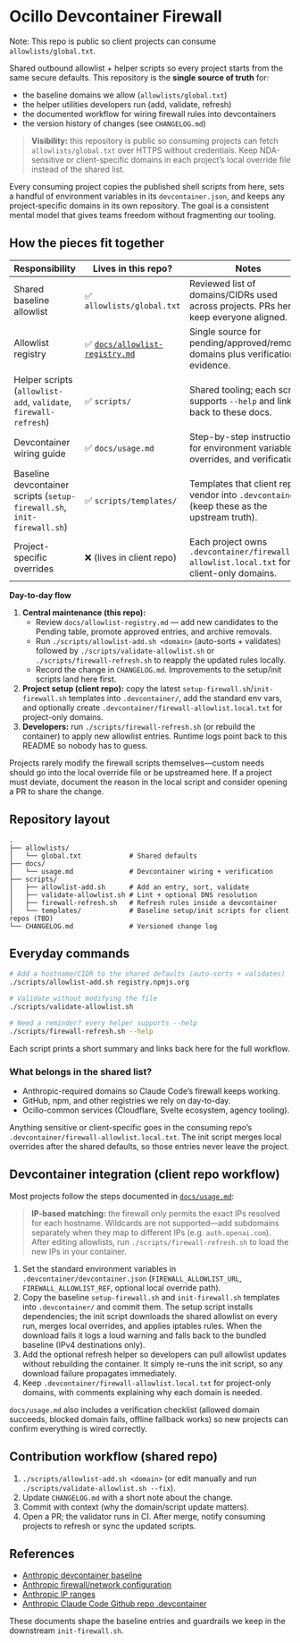 # Ocillo Devcontainer Firewall

Note: This repo is public so client projects can consume `allowlists/global.txt`.

Shared outbound allowlist + helper scripts so every project starts from the same secure defaults. This repository is the **single source of truth** for:

- the baseline domains we allow (`allowlists/global.txt`)
- the helper utilities developers run (add, validate, refresh)
- the documented workflow for wiring firewall rules into devcontainers
- the version history of changes (see `CHANGELOG.md`)

> **Visibility:** this repository is public so consuming projects can fetch `allowlists/global.txt` over HTTPS without credentials. Keep NDA-sensitive or client-specific domains in each project’s local override file instead of the shared list.

Every consuming project copies the published shell scripts from here, sets a handful of environment variables in its `devcontainer.json`, and keeps any project‑specific domains in its own repository. The goal is a consistent mental model that gives teams freedom without fragmenting our tooling.

## How the pieces fit together

| Responsibility | Lives in this repo? | Notes |
| --- | --- | --- |
| Shared baseline allowlist | ✅ `allowlists/global.txt` | Reviewed list of domains/CIDRs used across projects. PRs here keep everyone aligned. |
| Allowlist registry | ✅ [`docs/allowlist-registry.md`](docs/allowlist-registry.md) | Single source for pending/approved/removed domains plus verification evidence. |
| Helper scripts (`allowlist-add`, `validate`, `firewall-refresh`) | ✅ `scripts/` | Shared tooling; each script supports `--help` and links back to these docs. |
| Devcontainer wiring guide | ✅ `docs/usage.md` | Step-by-step instructions for environment variables, overrides, and verification. |
| Baseline devcontainer scripts (`setup-firewall.sh`, `init-firewall.sh`) | ✅ `scripts/templates/` | Templates that client repos vendor into `.devcontainer/` (keep these as the upstream truth). |
| Project-specific overrides | ❌ (lives in client repo) | Each project owns `.devcontainer/firewall-allowlist.local.txt` for client-only domains. |

**Day-to-day flow**

1. **Central maintenance (this repo):**
   - Review `docs/allowlist-registry.md` — add new candidates to the Pending table, promote approved entries, and archive removals.
   - Run `./scripts/allowlist-add.sh <domain>` (auto-sorts + validates) followed by `./scripts/validate-allowlist.sh` or `./scripts/firewall-refresh.sh` to reapply the updated rules locally.
   - Record the change in `CHANGELOG.md`. Improvements to the setup/init scripts land here first.
2. **Project setup (client repo):** copy the latest `setup-firewall.sh`/`init-firewall.sh` templates into `.devcontainer/`, add the standard env vars, and optionally create `.devcontainer/firewall-allowlist.local.txt` for project-only domains.
3. **Developers:** run `./scripts/firewall-refresh.sh` (or rebuild the container) to apply new allowlist entries. Runtime logs point back to this README so nobody has to guess.

Projects rarely modify the firewall scripts themselves—custom needs should go into the local override file or be upstreamed here. If a project must deviate, document the reason in the local script and consider opening a PR to share the change.

## Repository layout

```
.
├── allowlists/
│   └── global.txt            # Shared defaults
├── docs/
│   └── usage.md              # Devcontainer wiring + verification
├── scripts/
│   ├── allowlist-add.sh      # Add an entry, sort, validate
│   ├── validate-allowlist.sh # Lint + optional DNS resolution
│   ├── firewall-refresh.sh   # Refresh rules inside a devcontainer
│   └── templates/            # Baseline setup/init scripts for client repos (TBD)
└── CHANGELOG.md              # Versioned change log
```

## Everyday commands

```bash
# Add a hostname/CIDR to the shared defaults (auto-sorts + validates)
./scripts/allowlist-add.sh registry.npmjs.org

# Validate without modifying the file
./scripts/validate-allowlist.sh

# Need a reminder? every helper supports --help
./scripts/firewall-refresh.sh --help
```

Each script prints a short summary and links back here for the full workflow.

### What belongs in the shared list?

- Anthropic-required domains so Claude Code’s firewall keeps working.
- GitHub, npm, and other registries we rely on day-to-day.
- Ocillo-common services (Cloudflare, Svelte ecosystem, agency tooling).

Anything sensitive or client-specific goes in the consuming repo’s `.devcontainer/firewall-allowlist.local.txt`. The init script merges local overrides after the shared defaults, so those entries never leave the project.

## Devcontainer integration (client repo workflow)

Most projects follow the steps documented in [`docs/usage.md`](docs/usage.md):

> **IP-based matching:** the firewall only permits the exact IPs resolved for each hostname. Wildcards are not supported—add subdomains separately when they map to different IPs (e.g. `auth.openai.com`). After editing allowlists, run `./scripts/firewall-refresh.sh` to load the new IPs in your container.

1. Set the standard environment variables in `.devcontainer/devcontainer.json` (`FIREWALL_ALLOWLIST_URL`, `FIREWALL_ALLOWLIST_REF`, optional local override path).
2. Copy the baseline `setup-firewall.sh` and `init-firewall.sh` templates into `.devcontainer/` and commit them. The setup script installs dependencies; the init script downloads the shared allowlist on every run, merges local overrides, and applies iptables rules. When the download fails it logs a loud warning and falls back to the bundled baseline (IPv4 destinations only).
3. Add the optional refresh helper so developers can pull allowlist updates without rebuilding the container. It simply re-runs the init script, so any download failure propagates immediately.
4. Keep `.devcontainer/firewall-allowlist.local.txt` for project-only domains, with comments explaining why each domain is needed.

`docs/usage.md` also includes a verification checklist (allowed domain succeeds, blocked domain fails, offline fallback works) so new projects can confirm everything is wired correctly.

## Contribution workflow (shared repo)

1. `./scripts/allowlist-add.sh <domain>` (or edit manually and run `./scripts/validate-allowlist.sh --fix`).
2. Update `CHANGELOG.md` with a short note about the change.
3. Commit with context (why the domain/script update matters).
4. Open a PR; the validator runs in CI. After merge, notify consuming projects to refresh or sync the updated scripts.

## References

- [Anthropic devcontainer baseline](https://anthropic.mintlify.app/en/docs/claude-code/devcontainer)
- [Anthropic firewall/network configuration](https://anthropic.mintlify.app/en/docs/claude-code/network-config)
- [Anthropic IP ranges](https://anthropic.mintlify.app/en/api/ip-addresses)
- [Anthropic Claude Code Github repo .devcontainer](https://github.com/anthropics/claude-code/tree/main/.devcontainer)

These documents shape the baseline entries and guardrails we keep in the downstream `init-firewall.sh`.
